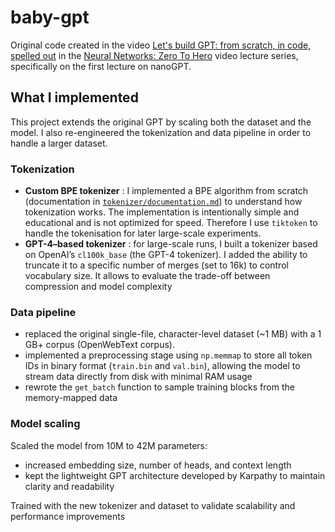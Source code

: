 
# baby-gpt

Original code created in the video [Let's build GPT: from scratch, in code, spelled out](https://www.youtube.com/watch?v=kCc8FmEb1nY&list=PLAqhIrjkxbuWI23v9cThsA9GvCAUhRvKZ&index=7) in the [Neural Networks: Zero To Hero](https://karpathy.ai/zero-to-hero.html) video lecture series, specifically on the first lecture on nanoGPT.

## What I implemented

This project extends the original GPT by scaling both the dataset and the model. I also re-engineered the tokenization and data pipeline in order to handle a larger dataset.

### Tokenization
- **Custom BPE tokenizer** : I implemented a BPE algorithm from scratch (documentation in [`tokenizer/documentation.md`](tokenizer/documentation.md)) to understand how tokenization works. The implementation is intentionally simple and educational and is not optimized for speed. Therefore I use `tiktoken` to handle the tokenisation for later large-scale experiments.
- **GPT-4–based tokenizer** : for large-scale runs, I built a tokenizer based on OpenAI’s `cl100k_base` (the GPT-4 tokenizer). I added the ability to truncate it to a specific number of merges (set to 16k) to control vocabulary size. It allows to evaluate the trade-off between compression and model complexity

### Data pipeline
- replaced the original single-file, character-level dataset (~1 MB) with a 1 GB+ corpus (OpenWebText corpus).
- implemented a preprocessing stage using `np.memmap` to store all token IDs in binary format (`train.bin` and `val.bin`), allowing the model to stream data directly from disk with minimal RAM usage
- rewrote the `get_batch` function to sample training blocks from the memory-mapped data

### Model scaling

Scaled the model from 10M to 42M parameters:
  - increased embedding size, number of heads, and context length
  - kept the lightweight GPT architecture developed by Karpathy to maintain clarity and readability

Trained with the new tokenizer and dataset to validate scalability and performance improvements
